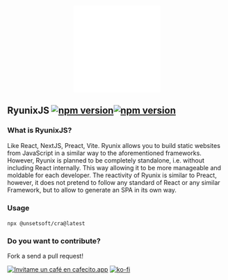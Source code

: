 <img src="https://raw.githubusercontent.com/UnSetSoft/Ryunixjs/dev/extensions/ryunix/logo-dark.svg"  width="200" height="200" style="
    display: block;
    margin: 0 auto;" />

## RyunixJS [![npm version](https://img.shields.io/npm/v/@unsetsoft/ryunixjs.svg?style=flat)](https://www.npmjs.com/package/@unsetsoft/ryunixjs)[![npm version](https://img.shields.io/npm/v/@unsetsoft/ryunixjs/nightly.svg?style=flat)](https://www.npmjs.com/package/@unsetsoft/ryunixjs/v/nightly)

### What is RyunixJS?

Like React, NextJS, Preact, Vite. Ryunix allows you to build static websites from JavaScript in a similar way to the aforementioned frameworks. However, Ryunix is planned to be completely standalone, i.e. without including React internally. This way allowing it to be more manageable and moldable for each developer. The reactivity of Ryunix is similar to Preact, however, it does not pretend to follow any standard of React or any similar Framework, but to allow to generate an SPA in its own way.

### Usage

`npx @unsetsoft/cra@latest`

### Do you want to contribute?

Fork a send a pull request!

[![Invitame un café en cafecito.app](https://cdn.cafecito.app/imgs/buttons/button_3.svg)](https://cafecito.app/neyunse) [![ko-fi](https://ko-fi.com/img/githubbutton_sm.svg)](https://ko-fi.com/A1314KEV)
